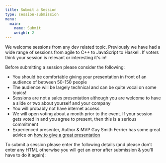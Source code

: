 ```yaml
---
title: Submit a Session
type: session-submission
menu:
  main:
    name: Submit
    weight: 2
---
```

We welcome sessions from any dev related topic. Previously we have had a wide range of sessions from agile to C++ to JavaScript to Haskell. If voters think your session is relevant or interesting it's in!

Before submitting a session please consider the following:

- You should be comfortable giving your presentation in front of an audience of between 50-150 people
- The audience will be largely technical and can be quite vocal on some topics!
- Sessions are not a sales presentation although you are welcome to have a slide or two about yourself and your company
- You will probably not have internet access
- We will open voting about a month prior to the event. If your session gets voted in and you agree to present, then this is a serious commitment
- Experienced presenter, Author & MVP Guy Smith Ferrier has some great advice on [how to give a great presentation](http://guysmithferrier.com/Downloads/HowToGiveGreatPresentations.pdf)

To submit a session please enter the following details (and please don't enter any HTML otherwise you will get an error after submission & you'll have to do it again):
